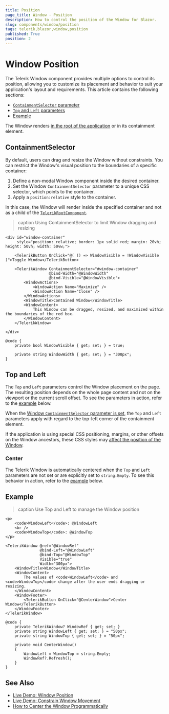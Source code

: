 ```yaml
---
title: Position
page_title: Window - Position
description: How to control the position of the Window for Blazor.
slug: components/window/position
tags: telerik,blazor,window,position
published: True
position: 2
---
```


# Window Position

The Telerik Window component provides multiple options to control its position, allowing you to customize its placement and behavior to suit your application's layout and requirements. This article contains the following sections:

* [`ContainmentSelector` parameter](#containmentselector)
* [`Top` and `Left` parameters](#top-and-left)
* [Example](#example)

The Window renders [in the root of the application](slug:window-overview#important-notes) or in its containment element.

## ContainmentSelector

By default, users can drag and resize the Window without constraints. You can restrict the Window's visual position to the boundaries of a specific container:

1. Define a non-modal Window component inside the desired container.
1. Set the Window `ContainmentSelector` parameter to a unique CSS selector, which points to the container.
1. Apply a `position:relative` style to the container.

In this case, the Window will render inside the specified container and not as a child of the [`TelerikRootComponent`](slug:rootcomponent-overview).

>caption Using ContainmentSelector to limit Window dragging and resizing

````RAZOR
<div id="window-container"
     style="position: relative; border: 1px solid red; margin: 20vh; height: 50vh; width: 50vw;">

    <TelerikButton OnClick="@( () => WindowVisible = !WindowVisible )">Toggle Window</TelerikButton>

    <TelerikWindow ContainmentSelector="#window-container"
                   @bind-Width="@WindowWidth"
                   @bind-Visible="@WindowVisible">
        <WindowActions>
            <WindowAction Name="Maximize" />
            <WindowAction Name="Close" />
        </WindowActions>
        <WindowTitle>Contained Window</WindowTitle>
        <WindowContent>
            This Window can be dragged, resized, and maximized within the boundaries of the red box.
        </WindowContent>
    </TelerikWindow>

</div>

@code {
    private bool WindowVisible { get; set; } = true;

    private string WindowWidth { get; set; } = "300px";
}
````


## Top and Left

The `Top` and `Left` parameters control the Window placement on the page. The resulting position depends on the whole page content and not on the viewport or the current scroll offset. To see the parameters in action, refer to the [example](#example) below.

When the [Window `ContainmentSelector` parameter is set](#containmentselector), the `Top` and `Left` parameters apply with regard to the top-left corner of the containment element.

If the application is using special CSS positioning, margins, or other offsets on the Window ancestors, these CSS styles may [affect the position of the Window](slug:troubleshooting-general-issues#wrong-popup-position).

### Center

 The Telerik Window is automatically centered when the `Top` and `Left` parameters are not set or are explicitly set to `string.Empty`. To see this behavior in action, refer to the [example](#example) below.

## Example

>caption Use Top and Left to manage the Window position

````RAZOR
<p>
    <code>WindowLeft</code>: @WindowLeft
    <br />
    <code>WindowTop</code>: @WindowTop
</p>

<TelerikWindow @ref="@WindowRef"
               @bind-Left="@WindowLeft"
               @bind-Top="@WindowTop"
               Visible="true"
               Width="300px">
    <WindowTitle>Window</WindowTitle>
    <WindowContent>
        The values of <code>WindowLeft</code> and <code>WindowTop</code> change after the user ends dragging or resizing.
    </WindowContent>
    <WindowFooter>
        <TelerikButton OnClick="@CenterWindow">Center Window</TelerikButton>
    </WindowFooter>
</TelerikWindow>

@code {
    private TelerikWindow? WindowRef { get; set; }
    private string WindowLeft { get; set; } = "50px";
    private string WindowTop { get; set; } = "50px";

    private void CenterWindow()
    {
        WindowLeft = WindowTop = string.Empty;
        WindowRef?.Refresh();
    }
}
````

## See Also

* [Live Demo: Window Position](https://demos.telerik.com/blazor-ui/window/position)
* [Live Demo: Constrain Window Movement](https://demos.telerik.com/blazor-ui/window/constrain-movement)
* [How to Center the Window Programmatically](slug:window-kb-center-programmatically)
